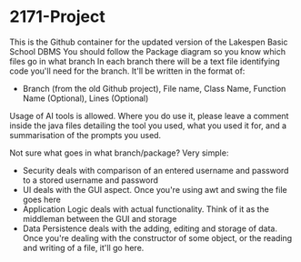 # 2171-Project
This is the Github container for the updated version of the Lakespen Basic School DBMS
You should follow the Package diagram so you know which files go in what branch
In each branch there will be a text file identifying code you'll need for the branch. It'll be written in the format of:
- Branch (from the old Github project), File name, Class Name, Function Name (Optional), Lines (Optional)

Usage of AI tools is allowed. Where you do use it, please leave a comment inside the java files detailing the tool you used, what you used it for, and a summarisation of the prompts you used.

Not sure what goes in what branch/package? Very simple:
- Security deals with comparison of an entered username and password to a stored username and password
- UI deals with the GUI aspect. Once you're using awt and swing the file goes here
- Application Logic deals with actual functionality. Think of it as the middleman between the GUI and storage
- Data Persistence deals with the adding, editing and storage of data. Once you're dealing with the constructor of some object, or the reading and writing of a file, it'll go here.
